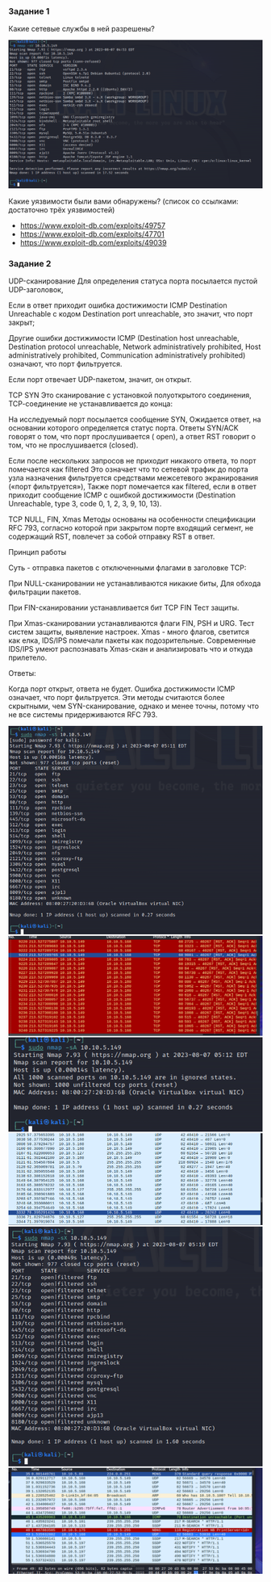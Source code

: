 ### Задание 1
Какие сетевые службы в ней разрешены?

![alt text](https://github.com/colex29/sdb-homeworks/blob/f2924583e7c58a0872c430e1a81896eb2fee61fd/13-01/1.PNG)

Какие уязвимости были вами обнаружены? (список со ссылками: достаточно трёх уязвимостей)

- https://www.exploit-db.com/exploits/49757
- https://www.exploit-db.com/exploits/47701
- https://www.exploit-db.com/exploits/49039
  
### Задание 2

UDP-сканирование
Для определения статуса порта посылается пустой UDP-заголовок,

Если в ответ приходит ошибка достижимости ICMP Destination Unreachable с кодом Destination port unreachable, это значит, что порт закрыт;

Другие ошибки достижимости ICMP (Destination host unreachable, Destination protocol unreachable, Network administratively prohibited, Host administratively prohibited, Communication administratively prohibited) означают, что порт фильтруется.

Если порт отвечает UDP-пакетом, значит, он открыт.

TCP SYN
Это сканирование с установкой полуоткрытого соединения, TCP-cоединение не устанавливается до конца:

На исследуемый порт посылается сообщение SYN, Ожидается ответ, на основании которого определяется статус порта. Ответы SYN/ACK говорят о том, что порт прослушивается ( open), а ответ RST говорит о том, что не прослушивается (closed).

Если после нескольких запросов не приходит никакого ответа, то порт помечается как filtered Это означает что то сетевой трафик до порта узла назначения фильтруется средствами межсетевого экранирования («порт фильтруется»), Также порт помечается как filtered, если в ответ приходит сообщение ICMP с ошибкой достижимости (Destination Unreachable, type 3, code 0, 1, 2, 3, 9, 10, 13).

TCP NULL, FIN, Xmas
Методы основаны на особенности спецификации RFC 793, согласно которой при закрытом порте входящий сегмент, не содержащий RST, повлечет за собой отправку RST в ответ.

Принцип работы

Суть - отправка пакетов с отключенными флагами в заголовке TCP:

При NULL-сканировании не устанавливаются никакие биты, Для обхода фильтрации пакетов.

При FIN-сканировании устанавливается бит TCP FIN Тест защиты.

При Xmas-сканировании устанавливаются флаги FIN, PSH и URG. Тест систем защиты, выявление настроек. Xmas - много флагов, светится как елка, IDS/IPS помечали пакеты как подозрительные. Современные IDS/IPS умеют распознавать Xmas-скан и анализировать что и откуда прилетело.

Ответы:

Когда порт открыт, ответа не будет.
Ошибка достижимости ICMP означает, что порт фильтруется.
Эти методы считаются более скрытными, чем SYN-сканирование, однако и менее точны, потому что не все системы придерживаются RFC 793.

![alt text](https://github.com/colex29/sdb-homeworks/blob/f2924583e7c58a0872c430e1a81896eb2fee61fd/13-01/2.PNG)
![alt text](https://github.com/colex29/sdb-homeworks/blob/f2924583e7c58a0872c430e1a81896eb2fee61fd/13-01/2.1.PNG)
![alt text](https://github.com/colex29/sdb-homeworks/blob/f2924583e7c58a0872c430e1a81896eb2fee61fd/13-01/3.PNG)
![alt text](https://github.com/colex29/sdb-homeworks/blob/f2924583e7c58a0872c430e1a81896eb2fee61fd/13-01/4.1.PNG)
![alt text](https://github.com/colex29/sdb-homeworks/blob/f2924583e7c58a0872c430e1a81896eb2fee61fd/13-01/5.PNG)
![alt text](https://github.com/colex29/sdb-homeworks/blob/f2924583e7c58a0872c430e1a81896eb2fee61fd/13-01/6.PNG)

